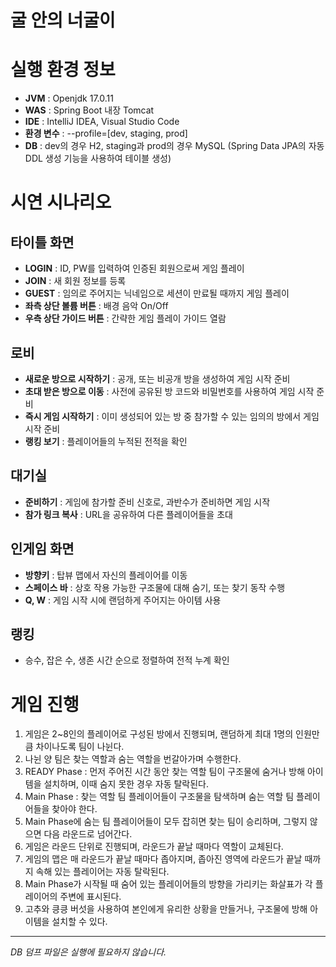 # 굴 안의 너굴이


# 실행 환경 정보

- **JVM** : Openjdk 17.0.11
- **WAS** : Spring Boot 내장 Tomcat
- **IDE** : IntelliJ IDEA, Visual Studio Code
- **환경 변수** : --profile=[dev, staging, prod]
- **DB** : dev의 경우 H2, staging과 prod의 경우 MySQL (Spring Data JPA의 자동 DDL 생성 기능을 사용하여 테이블 생성)

# 시연 시나리오

## 타이틀 화면

- **LOGIN** : ID, PW를 입력하여 인증된 회원으로써 게임 플레이
- **JOIN** : 새 회원 정보를 등록
- **GUEST** : 임의로 주어지는 닉네임으로 세션이 만료될 때까지 게임 플레이
- **좌측 상단 볼륨 버튼** : 배경 음악 On/Off
- **우측 상단 가이드 버튼** : 간략한 게임 플레이 가이드 열람

## 로비

- **새로운 방으로 시작하기** : 공개, 또는 비공개 방을 생성하여 게임 시작 준비
- **초대 받은 방으로 이동** : 사전에 공유된 방 코드와 비밀번호를 사용하여 게임 시작 준비
- **즉시 게임 시작하기** : 이미 생성되어 있는 방 중 참가할 수 있는 임의의 방에서 게임 시작 준비
- **랭킹 보기** : 플레이어들의 누적된 전적을 확인

## 대기실

- **준비하기** : 게임에 참가할 준비 신호로, 과반수가 준비하면 게임 시작
- **참가 링크 복사** : URL을 공유하여 다른 플레이어들을 초대

## 인게임 화면

- **방향키** : 탑뷰 맵에서 자신의 플레이어를 이동
- **스페이스 바** : 상호 작용 가능한 구조물에 대해 숨기, 또는 찾기 동작 수행
- **Q, W** : 게임 시작 시에 랜덤하게 주어지는 아이템 사용

## 랭킹

- 승수, 잡은 수, 생존 시간 순으로 정렬하여 전적 누계 확인

# 게임 진행

1. 게임은 2~8인의 플레이어로 구성된 방에서 진행되며, 랜덤하게 최대 1명의 인원만큼 차이나도록 팀이 나뉜다.
2. 나뉜 양 팀은 찾는 역할과 숨는 역할을 번갈아가며 수행한다.
3. READY Phase : 먼저 주어진 시간 동안 찾는 역할 팀이 구조물에 숨거나 방해 아이템을 설치하며, 이때 숨지 못한 경우 자동 탈락된다.
4. Main Phase : 찾는 역할 팀 플레이어들이 구조물을 탐색하며 숨는 역할 팀 플레이어들을 찾아야 한다.
5. Main Phase에 숨는 팀 플레이어들이 모두 잡히면 찾는 팀이 승리하며, 그렇지 않으면 다음 라운드로 넘어간다.
6. 게임은 라운드 단위로 진행되며, 라운드가 끝날 때마다 역할이 교체된다.
7. 게임의 맵은 매 라운드가 끝날 때마다 좁아지며, 좁아진 영역에 라운드가 끝날 때까지 속해 있는 플레이어는 자동 탈락된다.
8. Main Phase가 시작될 때 숨어 있는 플레이어들의 방향을 가리키는 화살표가 각 플레이어의 주변에 표시된다.
9. 고추와 킁킁 버섯을 사용하여 본인에게 유리한 상황을 만들거나, 구조물에 방해 아이템을 설치할 수 있다.

---

_DB 덤프 파일은 실행에 필요하지 않습니다._
